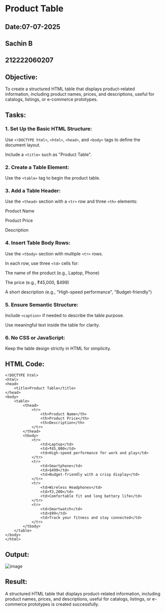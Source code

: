 # Product Table
## Date:07-07-2025
## Sachin B
## 212222060207

## Objective:

To create a structured HTML table that displays product-related information, including product names, prices, and descriptions, useful for catalogs, listings, or e-commerce prototypes.

## Tasks:

### 1. Set Up the Basic HTML Structure:

Use ```<!DOCTYPE html>```, ```<html>```, ```<head>```, and ```<body>``` tags to define the document layout.

Include a ```<title>``` such as "Product Table".

### 2. Create a Table Element:

Use the ```<table>``` tag to begin the product table.

### 3. Add a Table Header:

Use the ```<thead>``` section with a ```<tr>``` row and three ```<th>``` elements:

Product Name

Product Price

Description

### 4. Insert Table Body Rows:

Use the ```<tbody>``` section with multiple ```<tr>``` rows.

In each row, use three ```<td>``` cells for:

The name of the product (e.g., Laptop, Phone)

The price (e.g., ₹45,000, $499)

A short description (e.g., "High-speed performance", "Budget-friendly")

### 5. Ensure Semantic Structure:

Include ```<caption>``` if needed to describe the table purpose.

Use meaningful text inside the table for clarity.

### 6. No CSS or JavaScript:

Keep the table design strictly in HTML for simplicity.
## HTML Code:
```
<!DOCTYPE html>
<html>
<head>
    <title>Product Table</title>
</head>
<body>
    <table>
        <thead>
            <tr>
                <th>Product Name</th>
                <th>Product Price</th>
                <th>Description</th>
            </tr>
        </thead>
        <tbody>
            <tr>
                <td>Laptop</td>
                <td>₹45,000</td>
                <td>High-speed performance for work and play</td>
            </tr>
            <tr>
                <td>Smartphone</td>
                <td>$499</td>
                <td>Budget-friendly with a crisp display</td>
            </tr>
            <tr>
                <td>Wireless Headphones</td>
                <td>₹3,200</td>
                <td>Comfortable fit and long battery life</td>
            </tr>
            <tr>
                <td>Smartwatch</td>
                <td>$99</td>
                <td>Track your fitness and stay connected</td>
            </tr>
        </tbody>
    </table>
</body>
</html>
```

## Output:
![image](https://github.com/user-attachments/assets/3e7baf21-d986-494c-a3cc-33e03af059bc)


## Result:
A structured HTML table that displays product-related information, including product names, prices, and descriptions, useful for catalogs, listings, or e-commerce prototypes is created successfully.
